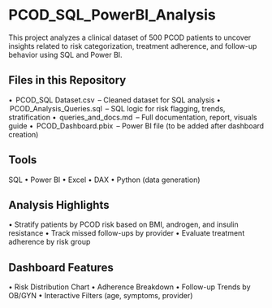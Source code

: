 # PCOD_SQL_PowerBI_Analysis
This project analyzes a clinical dataset of 500 PCOD patients to uncover insights related to risk categorization, treatment adherence, and follow-up behavior using SQL and Power BI.

## Files in this Repository
•⁠  ⁠⁠ PCOD_SQL Dataset.csv ⁠ – Cleaned dataset for SQL analysis
•⁠  ⁠⁠ PCOD_Analysis_Queries.sql ⁠ – SQL logic for risk flagging, trends, stratification
•⁠  ⁠⁠ queries_and_docs.md ⁠ – Full documentation, report, visuals guide
•⁠  ⁠⁠ PCOD_Dashboard.pbix ⁠ – Power BI file (to be added after dashboard creation)

## Tools
SQL • Power BI • Excel • DAX • Python (data generation)

## Analysis Highlights
•⁠  ⁠Stratify patients by PCOD risk based on BMI, androgen, and insulin resistance
•⁠  ⁠Track missed follow-ups by provider
•⁠  ⁠Evaluate treatment adherence by risk group

## Dashboard Features
•⁠  ⁠Risk Distribution Chart
•⁠  ⁠Adherence Breakdown
•⁠  ⁠Follow-up Trends by OB/GYN
•⁠  ⁠Interactive Filters (age, symptoms, provider)
